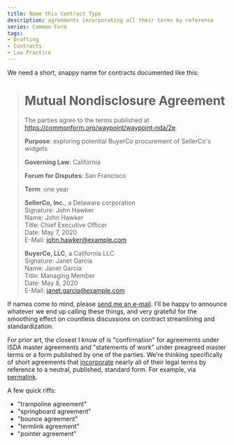 ```yaml
---
title: Name this Contract Type
description: agreements incorporating all their terms by reference
series: Common Form
tags:
- Drafting
- Contracts
- Law Practice
---
```


We need a short, snappy name for contracts documented like this:

> # Mutual Nondisclosure Agreement
>
> The parties agree to the terms published at <https://commonform.org/waypoint/waypoint-nda/2e>.
>
> **Purpose**: exploring potential BuyerCo procurement of SellerCo's widgets
>
> **Governing Law**: California
>
> **Forum for Disputes**: San Francisco
>
> **Term**: one year
>
> **SellerCo, Inc.**, a Delaware corporation<br>
> Signature: <span class="conformedSignature">John Hawker</span><br>
> Name: John Hawker<br>
> Title: Chief Executive Officer<br>
> Date: May 7, 2020<br>
> E-Mail: john.hawker@example.com
>
> **BuyerCo, LLC**, a California LLC<br>
> Signature: <span class="conformedSignature">Janet García</span><br>
> Name: Janet García<br>
> Title: Managing Member<br>
> Date: May 8, 2020<br>
> E-Mail: janet.garcia@example.com

If names come to mind, please [send me an e-mail](mailto:kyle@kemitchell.com).  I'll be happy to announce whatever we end up calling these things, and very grateful for the smoothing effect on countless discussions on contract streamlining and standardization.

For prior art, the closest I know of is "confirmation" for agreements under ISDA master agreements and "statements of work" under preagreed master terms or a form published by one of the parties.  We're thinking specifically of short agreements that [incorporate](https://en.wikipedia.org/wiki/Incorporation_by_reference) nearly all of their legal terms by reference to a neutral, published, standard form.  For example, via [permalink](https://en.wikipedia.org/wiki/Permalink).

A few quick riffs:

- "trampoline agreement"
- "springboard agreement"
- "bounce agreement"
- "termlink agreement"
- "pointer agreement"
